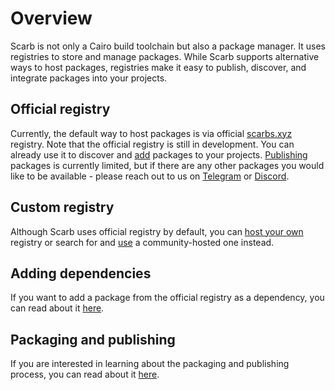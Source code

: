 # Overview

Scarb is not only a Cairo build toolchain but also a package manager.
It uses registries to store and manage packages.
While Scarb supports alternative ways to host packages, registries make it easy to publish, discover, and integrate packages into your projects.

## Official registry
Currently, the default way to host packages is via official [scarbs.xyz](https://scarbs.xyz) registry.
Note that the official registry is still in development.
You can already use it to discover and [add](#adding-dependencies) packages to your projects.
[Publishing](#packaging-and-publishing) packages is currently limited, but if there are any other packages you would like to be available - please reach out to us on [Telegram](https://t.me/+1pMLtrNj5NthZWJk) or [Discord](https://discord.gg/7YXj4Z2).

## Custom registry
Although Scarb uses official registry by default,
you can [host your own](./custom-registry) registry or search for and [use](./custom-registry#using-custom-registry) a community-hosted one instead.

## Adding dependencies
If you want to add a package from the official registry as a dependency, you can read about it [here](./../reference/specifying-dependencies#specifying-dependencies-from-official-registry).

## Packaging and publishing
If you are interested in learning about the packaging and publishing process, you can read about it [here](./packaging).
